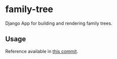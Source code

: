 # family-tree

Django App for building and rendering family trees.

## Usage

Reference available in [this commit](https://github.com/giri81/Python_Django_Full_Stack-Web-Developer-Bootcamp_Udemy/commit/54bead62b11eca694e416b3cd7fd0cf0d72238e5).

